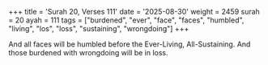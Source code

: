 +++
title = 'Surah 20, Verses 111'
date = '2025-08-30'
weight = 2459
surah = 20
ayah = 111
tags = ["burdened", "ever", "face", "faces", "humbled", "living", "los", "loss", "sustaining", "wrongdoing"]
+++

And all faces will be humbled before the Ever-Living, All-Sustaining. And those burdened with wrongdoing will be in loss.